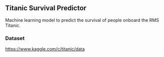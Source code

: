 ## Titanic Survival Predictor

Machine learning model to predict the survival of people onboard the RMS Titanic.

### Dataset
https://www.kaggle.com/c/titanic/data
